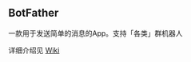 ## BotFather
一款用于发送简单的消息的App。支持「各类」群机器人

详细介绍见 [Wiki](https://www.yuque.com/docs/share/2a20a0f7-65d8-43e7-bbb8-6a8f81ceff4a?)

